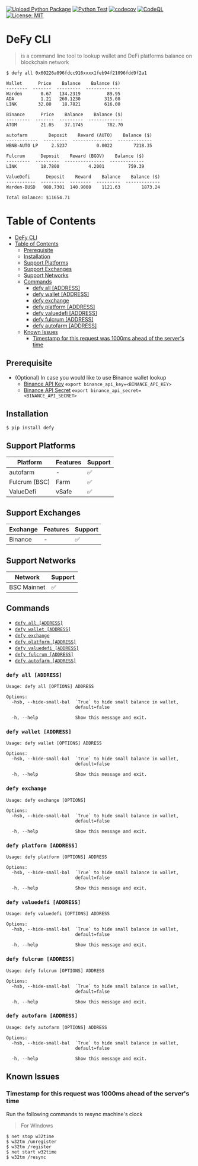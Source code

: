 [![Upload Python Package](https://github.com/punparin/defy-cli/actions/workflows/python_publish.yaml/badge.svg)](https://github.com/punparin/defy-cli/actions/workflows/python_publish.yaml) [![Python Test](https://github.com/punparin/defy-cli/actions/workflows/python_test.yaml/badge.svg)](https://github.com/punparin/defy-cli/actions/workflows/python_test.yaml) [![codecov](https://codecov.io/gh/punparin/defy-cli/branch/main/graph/badge.svg?token=0LT1TMH2VZ)](https://codecov.io/gh/punparin/defy-cli) [![CodeQL](https://github.com/punparin/defy-cli/actions/workflows/codeql-analysis.yml/badge.svg)](https://github.com/punparin/defy-cli/actions/workflows/codeql-analysis.yml) [![License: MIT](https://img.shields.io/badge/License-MIT-yellow.svg)](https://opensource.org/licenses/MIT)

# DeFy CLI
> is a command line tool to lookup wallet and DeFi platforms balance on blockchain network


```sh-session
$ defy all 0x60226a096fdcc916xxxx1feb94f21096fdd9f2a1

Wallet      Price    Balance    Balance ($)
--------  -------  ---------  -------------
Warden       0.67   134.2319          89.95
ADA          1.21   260.1230         315.08
LINK        32.80    18.7821         616.00

Binance      Price    Balance    Balance ($)
---------  -------  ---------  -------------
ATOM         21.05    37.1745         782.70

autofarm        Deposit    Reward (AUTO)    Balance ($)
------------  ---------  ---------------  -------------
WBNB-AUTO LP     2.5237           0.0022        7218.35

Fulcrum      Deposit    Reward (BGOV)    Balance ($)
---------  ---------  ---------------  -------------
LINK         18.7800           4.2001         759.39

ValueDefi      Deposit    Reward    Balance    Balance ($)
-----------  ---------  --------  ---------  -------------
Warden-BUSD   980.7301  140.9000    1121.63        1873.24

Total Balance: $11654.71
```

Table of Contents
=================

   * [DeFy CLI](#defy-cli)
   * [Table of Contents](#table-of-contents)
      * [Prerequisite](#prerequisite)
      * [Installation](#installation)
      * [Support Platforms](#support-platforms)
      * [Support Exchanges](#support-exchanges)
      * [Support Networks](#support-networks)
      * [Commands](#commands)
         * [defy all [ADDRESS]](#defy-all-address)
         * [defy wallet [ADDRESS]](#defy-wallet-address)
         * [defy exchange](#defy-exchange)
         * [defy platform [ADDRESS]](#defy-platform-address)
         * [defy valuedefi [ADDRESS]](#defy-valuedefi-address)
         * [defy fulcrum [ADDRESS]](#defy-fulcrum-address)
         * [defy autofarm [ADDRESS]](#defy-autofarm-address)
      * [Known Issues](#known-issues)
         * [Timestamp for this request was 1000ms ahead of the server's time](#timestamp-for-this-request-was-1000ms-ahead-of-the-servers-time)

## Prerequisite
- (Optional) In case you would like to use Binance wallet lookup
  - [Binance API Key](https://www.binance.com/en-NG/support/faq/360002502072)
    `export binance_api_key=<BINANCE_API_KEY>`
  - [Binance API Secret](https://www.binance.com/en-NG/support/faq/360002502072)
    `export binance_api_secret=<BINANCE_API_SECRET>`

## Installation
```
$ pip install defy
```

## Support Platforms

|    Platform    | Features | Support |
|----------------|----------|---------|
| autofarm       | -        |   ✅    |
| Fulcrum (BSC)  | Farm     |   ✅    |
| ValueDefi      | vSafe    |   ✅    |

## Support Exchanges

| Exchange  | Features | Support |
|-----------|----------|---------|
| Binance   | -        |   ✅    |

## Support Networks

| Network  | Support |
|-----------|---------|
| BSC Mainnet |  ✅   |

## Commands

* [`defy all [ADDRESS]`](#defy-all-address)
* [`defy wallet [ADDRESS]`](#defy-wallet-address)
* [`defy exchange`](#defy-exchange)
* [`defy platform [ADDRESS]`](#defy-platform-address)
* [`defy valuedefi [ADDRESS]`](#defy-valuedefi-address)
* [`defy fulcrum [ADDRESS]`](#defy-fulcrum-address)
* [`defy autofarm [ADDRESS]`](#defy-autofarm-address)

### `defy all [ADDRESS]`
```
Usage: defy all [OPTIONS] ADDRESS

Options:
  -hsb, --hide-small-bal  `True` to hide small balance in wallet,
                          default=false

  -h, --help              Show this message and exit.
```

### `defy wallet [ADDRESS]`
```
Usage: defy wallet [OPTIONS] ADDRESS

Options:
  -hsb, --hide-small-bal  `True` to hide small balance in wallet,
                          default=false

  -h, --help              Show this message and exit.
```

### `defy exchange`
```
Usage: defy exchange [OPTIONS]

Options:
  -hsb, --hide-small-bal  `True` to hide small balance in wallet,
                          default=false

  -h, --help              Show this message and exit.
```

### `defy platform [ADDRESS]`
```
Usage: defy platform [OPTIONS] ADDRESS

Options:
  -hsb, --hide-small-bal  `True` to hide small balance in wallet,
                          default=false

  -h, --help              Show this message and exit.
```

### `defy valuedefi [ADDRESS]`
```
Usage: defy valuedefi [OPTIONS] ADDRESS

Options:
  -hsb, --hide-small-bal  `True` to hide small balance in wallet,
                          default=false

  -h, --help              Show this message and exit.
```

### `defy fulcrum [ADDRESS]`
```
Usage: defy fulcrum [OPTIONS] ADDRESS

Options:
  -hsb, --hide-small-bal  `True` to hide small balance in wallet,
                          default=false

  -h, --help              Show this message and exit.
```

### `defy autofarm [ADDRESS]`
```
Usage: defy autofarm [OPTIONS] ADDRESS

Options:
  -hsb, --hide-small-bal  `True` to hide small balance in wallet,
                          default=false

  -h, --help              Show this message and exit.
```

## Known Issues

### Timestamp for this request was 1000ms ahead of the server's time

Run the following commands to resync machine's clock

> For Windows
```sh-session
$ net stop w32time
$ w32tm /unregister
$ w32tm /register
$ net start w32time
$ w32tm /resync
```
